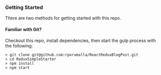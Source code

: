 ### Getting Started

There are two methods for getting started with this repo.

#### Familiar with Git?
Checkout this repo, install dependencies, then start the gulp process with the following:

```
> git clone git@github.com:rporumalla/ReactReduxBlogPost.git
> cd ReduxSimpleStarter
> npm install
> npm start
```
